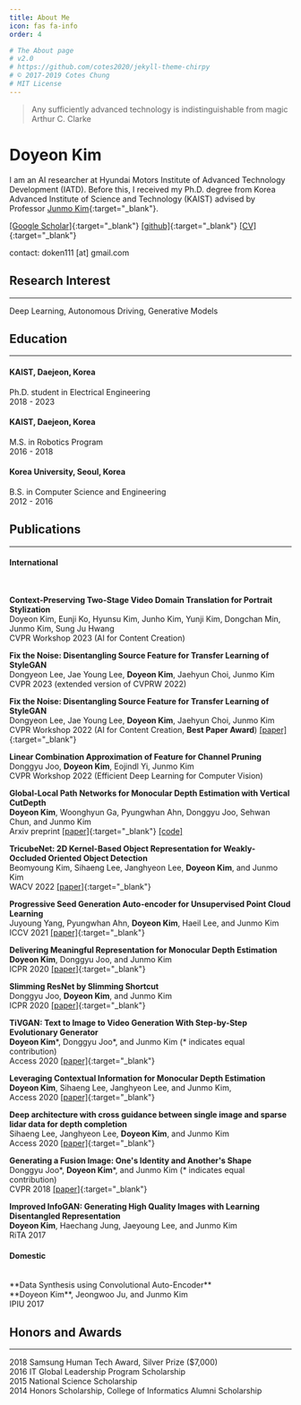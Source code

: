 ```yaml
---
title: About Me
icon: fas fa-info
order: 4

# The About page
# v2.0
# https://github.com/cotes2020/jekyll-theme-chirpy
# © 2017-2019 Cotes Chung
# MIT License
---
```


> Any sufficiently advanced technology is indistinguishable from magic<br> Arthur C. Clarke

# Doyeon Kim 

I am an AI researcher at Hyundai Motors Institute of Advanced Technology Development (IATD).  Before this, I received my Ph.D.  degree from Korea Advanced Institute of Science and Technology (KAIST)  advised by Professor [Junmo Kim](https://siit.kaist.ac.kr/){:target="_blank"}. 

[[Google Scholar]](https://scholar.google.com/citations?user=INQVkzcAAAAJ&hl=ko){:target="_blank"}
[[github]](https://github.com/vinvino02/){:target="_blank"}
[[CV]](https://docs.google.com/document/d/1XW6-KJ6ojfqhx3E2hVV_K2wAsTSwuq6UsngrvaRC9Qw/edit?usp=sharing){:target="_blank"}

contact: doken111 [at] gmail.com



## Research Interest
---
Deep Learning, Autonomous Driving, Generative Models

## Education
---
#### **KAIST, Daejeon, Korea**
Ph.D. student in Electrical Engineering 
<br>2018 - 2023

#### **KAIST, Daejeon, Korea**
M.S. in Robotics Program
<br>2016 - 2018 

#### **Korea University, Seoul, Korea**
B.S. in Computer Science and Engineering
<br>2012 - 2016 


## Publications
---
#### **International**

<br>

**Context-Preserving Two-Stage Video Domain Translation for Portrait Stylization**
<br>Doyeon Kim, Eunji Ko, Hyunsu Kim, Junho Kim, Yunji Kim, Dongchan Min, Junmo Kim, Sung Ju Hwang
<br>CVPR Workshop 2023 (AI for Content Creation)

**Fix the Noise: Disentangling Source Feature for Transfer Learning of StyleGAN**
<br>Dongyeon Lee, Jae Young Lee, **Doyeon Kim**, Jaehyun Choi, Junmo Kim
<br>CVPR 2023 (extended version of CVPRW 2022)

**Fix the Noise: Disentangling Source Feature for Transfer Learning of StyleGAN**
<br>Dongyeon Lee, Jae Young Lee, **Doyeon Kim**, Jaehyun Choi, Junmo Kim
<br>CVPR Workshop 2022 (AI for Content Creation, **Best Paper Award**) [[paper]](https://arxiv.org/pdf/2204.14079.pdf){:target="_blank"}


**Linear Combination Approximation of Feature for Channel Pruning**
<br>Donggyu Joo, **Doyeon Kim**, Eojindl Yi, Junmo Kim
<br>CVPR Workshop 2022 (Efficient Deep Learning for Computer Vision)


**Global-Local Path Networks for Monocular Depth Estimation with Vertical CutDepth**
<br>**Doyeon Kim**, Woonghyun Ga, Pyungwhan Ahn, Donggyu Joo, Sehwan Chun, and Junmo Kim
<br>Arxiv preprint [[paper]](http://arxiv.org/abs/2201.07436 ){:target="_blank"} [[code]](https://github.com/vinvino02/GLPDepth)

**TricubeNet: 2D Kernel-Based Object Representation for Weakly-Occluded Oriented Object Detection**
<br>Beomyoung Kim, Sihaeng Lee, Janghyeon Lee, **Doyeon Kim**, and Junmo Kim
<br>WACV 2022 [[paper]](https://openaccess.thecvf.com/content/WACV2022/papers/Kim_TricubeNet_2D_Kernel-Based_Object_Representation_for_Weakly-Occluded_Oriented_Object_Detection_WACV_2022_paper.pdf){:target="_blank"}

**Progressive Seed Generation Auto-encoder for Unsupervised Point Cloud Learning**
<br>Juyoung Yang, Pyungwhan Ahn, **Doyeon Kim**, Haeil Lee, and Junmo Kim
<br>ICCV 2021 [[paper]](https://openaccess.thecvf.com/content/ICCV2021/papers/Yang_Progressive_Seed_Generation_Auto-Encoder_for_Unsupervised_Point_Cloud_Learning_ICCV_2021_paper.pdf){:target="_blank"}

**Delivering Meaningful Representation for Monocular Depth Estimation**
<br>**Doyeon Kim**, Donggyu Joo, and Junmo Kim
<br>ICPR 2020 [[paper]](https://ieeexplore.ieee.org/document/9412108/){:target="_blank"}

**Slimming ResNet by Slimming Shortcut**
<br>Donggyu Joo, **Doyeon Kim**, and Junmo Kim
<br>ICPR 2020 [[paper]](https://ieeexplore.ieee.org/document/9413075){:target="_blank"}

**TiVGAN: Text to Image to Video Generation With Step-by-Step Evolutionary Generator**
<br>**Doyeon Kim**\*, Donggyu Joo\*, and Junmo Kim (* indicates equal contribution)
<br>Access 2020 [[paper]](https://arxiv.org/pdf/2009.02018.pdf){:target="_blank"}

**Leveraging Contextual Information for Monocular Depth Estimation**
<br>**Doyeon Kim**, Sihaeng Lee, Janghyeon Lee, and Junmo Kim, 
<br>Access 2020 [[paper]](https://ieeexplore.ieee.org/document/9165723){:target="_blank"}

**Deep architecture with cross guidance between single image and sparse lidar data for depth completion**
<br>Sihaeng Lee, Janghyeon Lee, **Doyeon Kim**, and Junmo Kim
<br>Access 2020 [[paper]](https://ieeexplore.ieee.org/document/9078070){:target="_blank"}

**Generating a Fusion Image: One's Identity and Another's Shape**
<br>Donggyu Joo\*, **Doyeon Kim**\*, and Junmo Kim (* indicates equal contribution)
<br>CVPR 2018 [[paper]](https://openaccess.thecvf.com/content_cvpr_2018/papers/Joo_Generating_a_Fusion_CVPR_2018_paper.pdf){:target="_blank"}

**Improved InfoGAN: Generating High Quality Images with Learning Disentangled Representation**
<br>**Doyeon Kim**, Haechang Jung, Jaeyoung Lee, and Junmo Kim 
<br>RiTA 2017 


#### **Domestic**
<br>
**Data Synthesis using Convolutional Auto-Encoder**
<br>**Doyeon Kim**, Jeongwoo Ju, and Junmo Kim
<br>IPIU 2017

## Honors and Awards
---
2018  Samsung Human Tech Award, Silver Prize ($7,000)
<br>2016  IT Global Leadership Program Scholarship
<br>2015  National Science Scholarship
<br>2014  Honors Scholarship, College of Informatics Alumni Scholarship


<!---
## Books for Study
[List](https://www.notion.so/Books-2a4ee1af56974047a111ba7aba54b661)
--->
